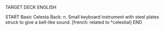TARGET DECK
ENGLISH

START
Basic
Celesta
Back: n. Small keyboard instrument with steel plates struck to give a bell-like sound. [french: related to *celestial]
END
